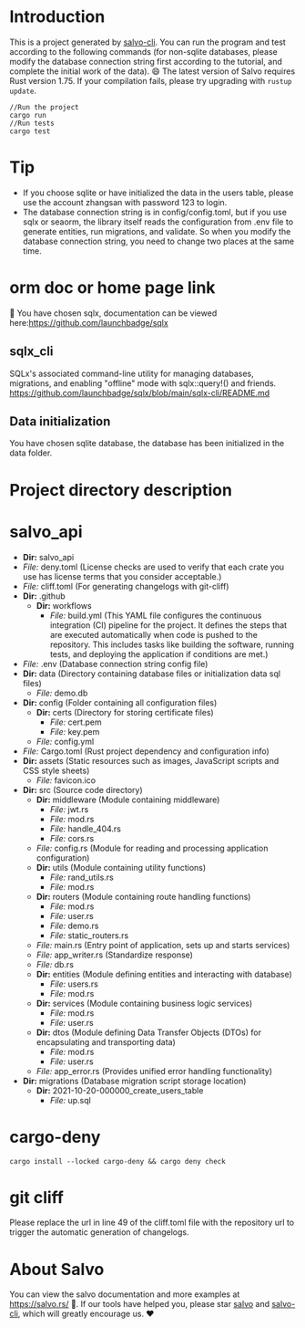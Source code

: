 # Introduction
This is a project generated by [salvo-cli](https://github.com/salvo-rs/salvo-cli). You can run the program and test according to the following commands (for non-sqlite databases, please modify the database connection string first according to the tutorial, and complete the initial work of the data).
😄 The latest version of Salvo requires Rust version 1.75. If your compilation fails, please try upgrading with `rustup update`.
``` shell
//Run the project
cargo run 
//Run tests
cargo test
```
# Tip
- If you choose sqlite or have initialized the data in the users table, please use the account zhangsan with password 123 to login.
- The database connection string is in config/config.toml, but if you use sqlx or seaorm, the library itself reads the configuration from .env file to generate entities, run migrations, and validate. So when you modify the database connection string, you need to change two places at the same time.
# orm doc or home page link
🎯 You have chosen sqlx, documentation can be viewed here:https://github.com/launchbadge/sqlx
## sqlx_cli
SQLx&#x27;s associated command-line utility for managing databases, migrations, and enabling &quot;offline&quot; mode with sqlx::query!() and friends. https://github.com/launchbadge/sqlx/blob/main/sqlx-cli/README.md
## Data initialization
You have chosen sqlite database, the database has been initialized in the data folder.
# Project directory description
# salvo_api
- **Dir:** salvo_api 
- *File:* deny.toml         (License checks are used to verify that each crate you use has license terms that you consider acceptable.)
- *File:* cliff.toml         (For generating changelogs with git-cliff)
- **Dir:** .github 
    - **Dir:** workflows 
        - *File:* build.yml         (This YAML file configures the continuous integration (CI) pipeline for the project. It defines the steps that are executed automatically when code is pushed to the repository. This includes tasks like building the software, running tests, and deploying the application if conditions are met.)
- *File:* .env         (Database connection string config file)
- **Dir:** data         (Directory containing database files or initialization data sql files)
    - *File:* demo.db 
- **Dir:** config         (Folder containing all configuration files)
    - **Dir:** certs         (Directory for storing certificate files)
        - *File:* cert.pem 
        - *File:* key.pem 
    - *File:* config.yml 
- *File:* Cargo.toml         (Rust project dependency and configuration info)
- **Dir:** assets         (Static resources such as images, JavaScript scripts and CSS style sheets)
    - *File:* favicon.ico 
- **Dir:** src         (Source code directory)
    - **Dir:** middleware         (Module containing middleware)
        - *File:* jwt.rs 
        - *File:* mod.rs 
        - *File:* handle_404.rs 
        - *File:* cors.rs 
    - *File:* config.rs         (Module for reading and processing application configuration)
    - **Dir:** utils         (Module containing utility functions)
        - *File:* rand_utils.rs 
        - *File:* mod.rs 
    - **Dir:** routers         (Module containing route handling functions)
        - *File:* mod.rs 
        - *File:* user.rs 
        - *File:* demo.rs 
        - *File:* static_routers.rs 
    - *File:* main.rs         (Entry point of application, sets up and starts services)
    - *File:* app_writer.rs         (Standardize response)
    - *File:* db.rs 
    - **Dir:** entities         (Module defining entities and interacting with database)
        - *File:* users.rs 
        - *File:* mod.rs 
    - **Dir:** services         (Module containing business logic services)
        - *File:* mod.rs 
        - *File:* user.rs 
    - **Dir:** dtos         (Module defining Data Transfer Objects (DTOs) for encapsulating and transporting data)
        - *File:* mod.rs 
        - *File:* user.rs 
    - *File:* app_error.rs         (Provides unified error handling functionality)
- **Dir:** migrations         (Database migration script storage location)
    - **Dir:** 2021-10-20-000000_create_users_table 
        - *File:* up.sql 

# cargo-deny
``` shell
cargo install --locked cargo-deny && cargo deny check
```
# git cliff
Please replace the url in line 49 of the cliff.toml file with the repository url to trigger the automatic generation of changelogs.
# About Salvo
You can view the salvo documentation and more examples at https://salvo.rs/ 📖. If our tools have helped you, please star [salvo](https://github.com/salvo-rs/salvo) and [salvo-cli](https://github.com/salvo-rs/salvo-cli), which will greatly encourage us. ❤️